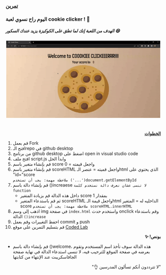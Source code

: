 <p dir="rtl">
<h3><a href="https://github.com/kuwaitcodes/UC-web-cw-5">تمرين </a></h3></p>


<p dir="rtl">

### اليوم راح نسوي لعبة cookie clicker ! 🍪
##### الهدف من اللعبة إنك لما تطق على الكوكيزة يزيد عندك السكور 😄

<div align="center">
<img src="./assets/video/result.gif" width="500px" height="250px" alt="the result" >
</div>

 
</p>
<h1></h1>
<p dir="rtl"> 
 <strong><a href="https://docs.google.com/document/d/1x_uAIiWvD_XAvQauaqAsBJpRtgbctJ50kOZBFgnF6-8/edit">الخطوات</a></strong></p>

1. قم بعمل Fork
2. افتح الـrepo في github desktop
3. من برنامج github desktop اضغط على open in visual studio code
4. افتح ملف script.js وابدأ الحل
5. قم بإنشاء *متغير* باسم score واجعل قيمته = 0
6. قم بإنشاء *متغير* باسم scoreHTML واجعل قميته = عنصر الـhtml الذي يحتوي على "id="score
   <br>`ملاحظة مهمة: يجب أن تستخدم ('...')document.getElementById`
8. قم بإنشاء دالة باسم ()increaese `لا تنسى عشان نعرف دالة نستخدم كلمة function`
   - داخل هذه الدالة قم بزيادة المتغير score بمقدار 1
   - ثم قم باستدعاء المتغير scoreHTML واجعل قيمة الـhtml الداخليه له = المتغير score `ملاحظة مهمة: يجب أن تستخدم scoreHTML.innerHTML`
9. اذهب إلى وسم img في صفحة `index.html` واستخدم حدث onclick وقم باستدعاء الدالة `()increase`
10.  احفظ التغييرات وقم بعمل commit و push 
11. قم بتسليم التمرين على موقع <a href="https://lab.joincoded.com/dashboard/tasks">Coded Lab</a>

<p dir="rtl">
<strong>بونص! ✨</strong></p>

- قم بإنشاء دالة باسم ()welcome، هذه الدالة سوف تأخذ اسم المستخدم وتقوم بعرضه في صفحة الموقع للترحيب فيه، لا تنسى استدعاء الدالة في نهاية صفحة الجافاسكريبت عند الإنتهاء من كتابتها
 <p dir="rtl">
"لا تترددون أنكم تسألون المدرسين 👌"
</p>
